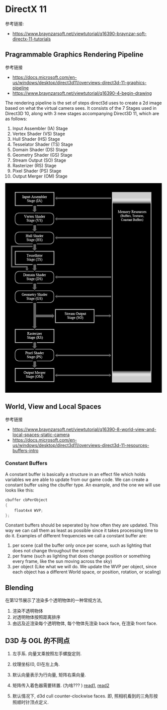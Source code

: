 # DirectX 11

参考链接:

- https://www.braynzarsoft.net/viewtutorial/q16390-braynzar-soft-directx-11-tutorials

## Pragrammable Graphics Rendering Pipeline

参考链接

- https://docs.microsoft.com/en-us/windows/desktop/direct3d11/overviews-direct3d-11-graphics-pipeline
- https://www.braynzarsoft.net/viewtutorial/q16390-4-begin-drawing

The rendering pipeline is the set of steps direct3d uses to create a 2d image based on what the virtual camera sees. It consists of the 7 Stages used in Direct3D 10, along with 3 new stages accompanying Direct3D 11, which are as follows:

1. Input Assembler (IA) Stage
2. Vertex Shader (VS) Stage
3. Hull Shader (HS) Stage
4. Tesselator Shader (TS) Stage
5. Domain Shader (DS) Stage
6. Geometry Shader (GS) Stage
7. Stream Output (SO) Stage
8. Rasterizer (RS) Stage
9. Pixel Shader (PS) Stage
10. Output Merger (OM) Stage

![](images/pipeline.png)

## World, View and Local Spaces

参考链接

- https://www.braynzarsoft.net/viewtutorial/q16390-8-world-view-and-local-spaces-static-camera
- https://docs.microsoft.com/en-us/windows/desktop/direct3d11/overviews-direct3d-11-resources-buffers-intro

### Constant Buffers

A constant buffer is basically a structure in an effect file which holds variables we are able to update from our game code. We can create a constant buffer using the cbuffer type. An example, and the one we will use looks like this:

```c++
cbuffer cbPerObject
{
    float4x4 WVP;
};
```

Constant buffers should be seperated by how often they are updated. This way we can call them as least as possible since it takes processing time to do it. Examples of different frequencies we call a constant buffer are:

1. per scene (call the buffer only once per scene, such as lighting that does not change throughout the scene)
2. per frame (such as lighting that does change position or something every frame, like the sun moving across the sky)
3. per object (Like what we will do. We update the WVP per object, since each object has a different World space, or position, rotation, or scaling)

## Blending

在第12节展示了渲染多个透明物体的一种常规方法, 

1. 渲染不透明物体
2. 对透明物体按照距离排序
3. 由远及近渲染每个透明物体, 每个物体先渲染 back face, 在渲染 front face.

## D3D 与 OGL 的不同点


1. 左手系. 向量叉乘按照左手螺旋定则.
2. 纹理坐标(0, 0)在左上角.
3. 默认向量表示为行向量, 矩阵右乘向量.
4. 矩阵传入着色器需要转置. (为啥??? ) [read1](https://blog.csdn.net/weiyuxinyuan/article/details/78295969), [read2](https://docs.microsoft.com/zh-cn/windows/desktop/direct3dhlsl/dx-graphics-hlsl-per-component-math)
	
5. 默认情况下, d3d cull counter-clockwise faces. 即, 照相机看到的三角形按照顺时针顶点定义.



